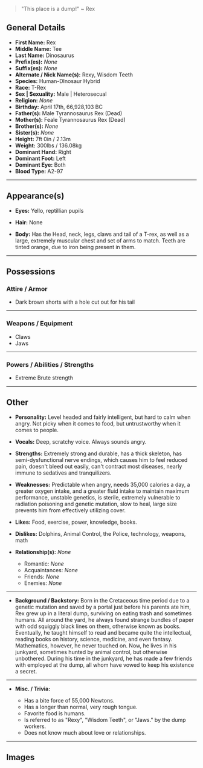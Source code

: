 > "This place is a dump!" ~ Rex

## General Details

- **First Name:** Rex
- **Middle Name:** Tee
- **Last Name:** Dinosaurus
- **Prefix(es):** *None*
- **Suffix(es):** *None*
- **Alternate / Nick Name(s):** Rexy, Wisdom Teeth
- **Species:** Human-DInosaur Hybrid
- **Race:** T-Rex
- **Sex | Sexuality:** Male | Heterosecual
- **Religion:** *None*
- **Birthday:** April 17th, 66,928,103 BC
- **Father(s):** Male Tyrannosaurus Rex (Dead)
- **Mother(s):** Feale Tyrannosaurus Rex (Dead)
- **Brother(s):** *None*
- **Sister(s):** *None*
- **Height:** 7ft 0in / 2.13m
- **Weight:** 300lbs / 136.08kg
- **Dominant Hand:** Right
- **Dominant Foot:** Left
- **Dominant Eye:** Both
- **Blood Type:** A2-97

* * *

## Appearance(s)

- **Eyes:** Yello, reptillian pupils
    
- **Hair:** None
    
- **Body:** Has the Head, neck, legs, claws and tail of a T-rex, as well as a large, extremely muscular chest and set of arms to match. Teeth are tinted orange, due to iron being present in them.
    

* * *

## Possessions

### Attire / Armor

- Dark brown shorts with a hole cut out for his tail

* * *

### Weapons / Equipment

- Claws
- Jaws

* * *

### Powers / Abilities / Strengths

- Extreme Brute strength

* * *

## Other

- **Personality:** Level headed and fairly intelligent, but hard to calm when angry. Not picky when it comes to food, but untrustworthy when it comes to people.
    
- **Vocals:** Deep, scratchy voice. Always sounds angry.
    
- **Strengths:** Extremely strong and durable, has a thick skeleton, has semi-dysfunctional nerve endings, which causes him to feel reduced pain, doesn't bleed out easily, can't contract most diseases, nearly immune to sedatives and tranquilizers.
    
- **Weaknesses:** Predictable when angry, needs 35,000 calories a day, a greater oxygen intake, and a greater fluid intake to maintain maximum performance, unstable genetics, is sterile, extremely vulnerable to radiation poisoning and genetic mutation, slow to heal, large size prevents him from effectively utilizing cover.
    
- **Likes:** Food, exercise, power, knowledge, books.
    
- **Dislikes:** Dolphins, Animal Control, the Police, technology, weapons, math
    
- **Relationship(s):** *None*
    
    - Romantic: *None*
    - Acquaintances: *None*
    - Friends: *None*
    - Enemies: *None*
***
- **Background / Backstory:** Born in the Cretaceous time period due to a genetic mutation and saved by a portal just before his parents ate him, Rex grew up in a literal dump, surviving on eating trash and sometimes humans. All around the yard, he always found strange bundles of paper with odd squiggly black lines on them, otherwise known as books. Eventually, he taught himself to read and became quite the intellectual, reading books on history, science, medicine, and even fantasy. Mathematics, however, he never touched on. Now, he lives in his junkyard, sometimes hunted by animal control, but otherwise unbothered. During his time in the junkyard, he has made a few friends with employed at the dump, all whom have vowed to keep his existence a secret.
***
- **Misc. / Trivia:**
    
    - Has a bite force of 55,000 Newtons.
    - Has a longer than normal, very rough tongue.
    - Favorite food is humans.
    - Is referred to as "Rexy", "Wisdom Teeth", or "Jaws." by the dump workers.
    - Does not know much about love or relationships.

* * *

## Images